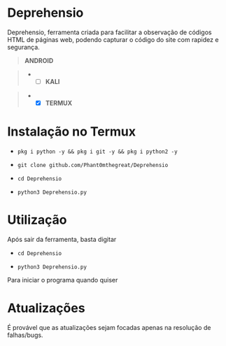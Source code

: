 # Deprehensio
Deprehensio, ferramenta criada para facilitar a observação de códigos HTML de páginas web, podendo capturar o código do site com rapidez e segurança.
> **ANDROID** 

 > - - [ ] **KALI** 

 > - - [x] **TERMUX** 


# Instalação no Termux

 - `pkg i python -y && pkg i git -y && pkg i python2 -y`

 - `git clone github.com/Phant0mthegreat/Deprehensio`

 - `cd Deprehensio`

 - `python3 Deprehensio.py`

# Utilização

Após sair da ferramenta, basta digitar

 - `cd Deprehensio`

 - `python3 Deprehensio.py`

Para iniciar o programa quando quiser

# Atualizações

É provável que as atualizações sejam focadas apenas na resolução de falhas/bugs.
